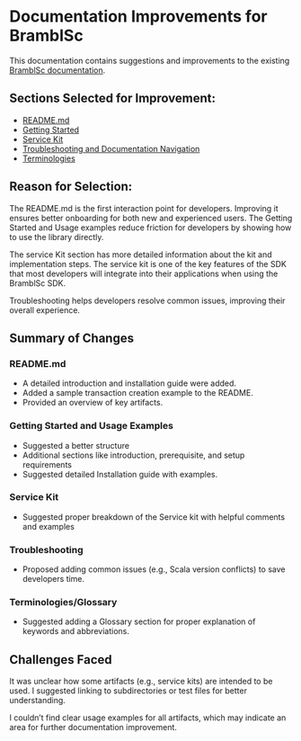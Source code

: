 # Documentation Improvements for BramblSc
This documentation contains suggestions and improvements to the existing [BramblSc documentation](https://topl.github.io/BramblSc/docs/).

## Sections Selected for Improvement:
- [README.md](https://github.com/gconnect/BramblSc-Assessment/blob/main/github-readme.md)
- [Getting Started](https://github.com/gconnect/BramblSc-Assessment/blob/main/getting-started.md)
- [Service Kit](https://github.com/gconnect/BramblSc-Assessment/blob/main/service-kit.md)
- [Troubleshooting and Documentation Navigation](https://github.com/gconnect/BramblSc-Assessment/blob/main/other-suggestions.md)
- [Terminologies](https://github.com/gconnect/BramblSc-Assessment/blob/main/teminologies.md)


## Reason for Selection:
The README.md is the first interaction point for developers. Improving it ensures better onboarding for both new and experienced users.
The Getting Started and Usage examples reduce friction for developers by showing how to use the library directly.

The service Kit section has more detailed information about the kit and implementation steps. The service kit is one of the key features of the SDK that most developers will integrate into their applications when using the BramblSc SDK.

Troubleshooting helps developers resolve common issues, improving their overall experience. 
## Summary of Changes
### README.md
- A detailed introduction and installation guide were added.
- Added a sample transaction creation example to the README.
- Provided an overview of key artifacts.

### Getting Started and Usage Examples
- Suggested a better structure
- Additional sections like introduction, prerequisite, and setup requirements
- Suggested detailed Installation guide with examples.

### Service Kit
- Suggested proper breakdown of the Service kit with helpful comments and examples
  
### Troubleshooting
- Proposed adding common issues (e.g., Scala version conflicts) to save developers time.

### Terminologies/Glossary
- Suggested adding a Glossary section for proper explanation of keywords and abbreviations.

## Challenges Faced
It was unclear how some artifacts (e.g., service kits) are intended to be used. I suggested linking to subdirectories or test files for better understanding.

I couldn’t find clear usage examples for all artifacts, which may indicate an area for further documentation improvement.

